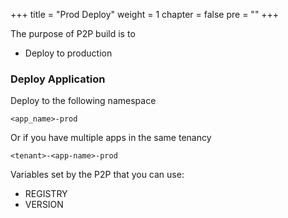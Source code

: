 +++
title = "Prod Deploy"
weight = 1
chapter = false
pre = ""
+++

The purpose of P2P build is to

* Deploy to production

### Deploy Application

Deploy to the following namespace

```<app_name>-prod```

Or if you have multiple apps in the same tenancy

```<tenant>-<app-name>-prod```

Variables set by the P2P that you can use:

* REGISTRY
* VERSION
